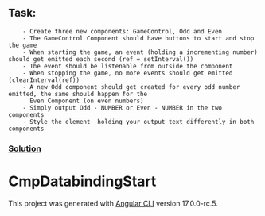 ## Task: 
        - Create three new components: GameControl, Odd and Even
        - The GameControl Component should have buttons to start and stop the game
        - When starting the game, an event (holding a incrementing number) should get emitted each second (ref = setInterval())
        - The event should be listenable from outside the component
        - When stopping the game, no more events should get emitted (clearInterval(ref))
        - A new Odd component should get created for every odd number emitted, the same should happen for the 
          Even Component (on even numbers)
        - Simply output Odd - NUMBER or Even - NUMBER in the two components
        - Style the element  holding your output text differently in both components

### [Solution](https://ubiquitous-blini-fdbbb3.netlify.app)


# CmpDatabindingStart

This project was generated with [Angular CLI](https://github.com/angular/angular-cli) version 17.0.0-rc.5.

